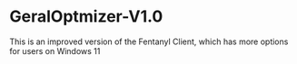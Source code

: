 # GeralOptmizer-V1.0
This is an improved version of the Fentanyl Client, which has more options for users on Windows 11
